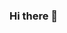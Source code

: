 ### Hi there 👋

<!--
**nethmi98jay/nethmi98jay** is a ✨ _special_ ✨ repository because its `README.md` (this file) appears on your GitHub profile.

Here are some ideas to get you started:

- I am Nethmini Jayathilaka
- My registration number IT20215538
- How to reach me "neth98mi@gmail.com"
-Github username "nethmi98jay"
-->
